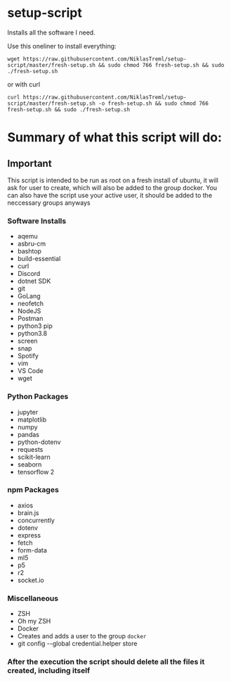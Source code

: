 # setup-script

Installs all the software I need.

Use this oneliner to install everything:

`wget https://raw.githubusercontent.com/NiklasTreml/setup-script/master/fresh-setup.sh && sudo chmod 766 fresh-setup.sh && sudo ./fresh-setup.sh`

or with curl

`curl https://raw.githubusercontent.com/NiklasTreml/setup-script/master/fresh-setup.sh -o fresh-setup.sh && sudo chmod 766 fresh-setup.sh && sudo ./fresh-setup.sh`

# Summary of what this script will do:

## Important
This script is intended to be run as root on a fresh install of ubuntu, it will ask for user to create, which will also be added to the group docker. You can also have the script use your active user, it should be added to the neccessary groups anyways

### Software Installs

- aqemu
- asbru-cm
- bashtop
- build-essential
- curl
- Discord
- dotnet SDK
- git
- GoLang
- neofetch
- NodeJS
- Postman
- python3 pip
- python3.8
- screen
- snap
- Spotify
- vim
- VS Code
- wget
### Python Packages
- jupyter
- matplotlib
- numpy
- pandas
- python-dotenv
- requests
- scikit-learn
- seaborn
- tensorflow 2
### npm Packages
- axios
- brain.js
- concurrently
- dotenv
- express
- fetch
- form-data
- ml5
- p5
- r2
- socket.io
### Miscellaneous
- ZSH
- Oh my ZSH
- Docker
- Creates and adds a user to the group `docker`
- git config --global credential.helper store
### After the execution the script should delete all the files it created, including itself